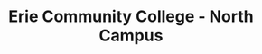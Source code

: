 ---
layout: repo
title: "Erie Community College - North Campus"
id: 23585
permalink: repos/23585/
---